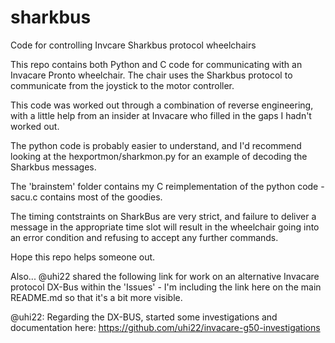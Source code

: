 # sharkbus
Code for controlling Invcare Sharkbus protocol wheelchairs

This repo contains both Python and C code for communicating with an Invacare Pronto wheelchair.
The chair uses the Sharkbus protocol to communicate from the joystick to the motor controller.

This code was worked out through a combination of reverse engineering, with a little help from 
an insider at Invacare who filled in the gaps I hadn't worked out.

The python code is probably easier to understand, and I'd recommend looking at the hexportmon/sharkmon.py for
an example of decoding the Sharkbus messages.

The 'brainstem' folder contains my C reimplementation of the python code - sacu.c contains most of the goodies.

The timing contstraints on SharkBus are very strict, and failure to deliver a message in the appropriate time
slot will result in the wheelchair going into an error condition and refusing to accept any further commands.

Hope this repo helps someone out.

Also... @uhi22 shared the following link for work on an alternative Invacare protocol DX-Bus within the 'Issues' - I'm including the link here on the main README.md so that it's a bit more visible.

@uhi22: Regarding the DX-BUS, started some investigations and documentation here: https://github.com/uhi22/invacare-g50-investigations
